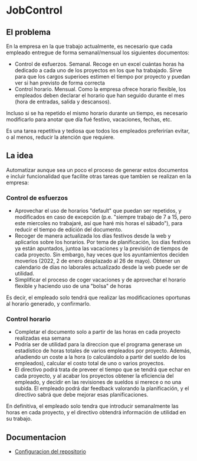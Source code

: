 # JobControl

## El problema
En la empresa en la que trabajo actualmente, es necesario que cada empleado entregue de forma semanal/mensual los siguientes documentos:
- Control de esfuerzos. Semanal. Recoge en un excel cuántas horas ha dedicado a cada uno de los proyectos en los que ha trabajado. Sirve para que los cargos superioes estimen el tiempo por proyecto y puedan ver si han previsto de forma correcta
- Control horario. Mensual. Como la empresa ofrece horario flexible, los empleados deben declarar el horario que han seguido durante el mes (hora de entradas, salida y descansos).

Incluso si se ha repetido el mismo horario durante un tiempo, es necesario modificarlo para anotar que día fué festivo, vacaciones, fechas, etc.

Es una tarea repetitiva y tediosa que todos los empleados preferirían evitar, o al menos, reducir la atención que requiere.

## La idea
Automatizar aunque sea un poco el proceso de generar estos documentos e incluir funcionalidad que facilite otras tareas que tambien se realizan en la empresa:

### Control de esfuerzos
- Aprovechar el uso de horarios "default" que puedan ser repetidos, y modificados en caso de excepción (p.e. "siempre trabajo de 7 a 15, pero este miercoles no trabajaré, así que haré mis horas el sábado"), para reducir el tiempo de edición del documento.
- Recoger de manera actualizada los días festivos desde la web y aplicarlos sobre los horarios. Por tema de planificación, los dias festivos ya están apuntados, juntoa las vacaciones y la previsión de tiempos de cada proyecto. Sin embargo, hay veces que los ayuntamientos deciden moverlos (2022, 2 de enero desplazado al 26 de mayo). Obtener un calendario de dias no laborales actualizado desde la web puede ser de utilidad.
- Simplificar el proceso de coger vacaciones y de aprovechar el horario flexible y haciendo uso de una "bolsa" de horas

Es decir, el empleado solo tendrá que realizar las modificaciones oportunas al horario generado, y confirmarlo.

### Control horario
- Completar el documento solo a partir de las horas en cada proyecto realizadas esa semana
- Podría ser de utilidad para la direccion que el programa generase un estadístico de horas totales de varios empleados por proyecto. Además, añadiendo un coste a la hora (o calculándolo a partir del sueldo de los empleados), calcular el costo total de uno o varios proyectos.
- El directivo podrá trata de preveer el tiempo que se tendrá que echar en cada proyecto, y al acabar los proyectos obtener la eficiencia del empleado, y decidir en las revisiones de sueldos si merece o no una subida. El empleado podrá dar feedback valorando la planificación, y el directivo sabrá que debe mejorar esas planificaciones.

En definitiva, el empleado solo tendra que introducir semanalmente las horas en cada proyecto, y el directivo obtendrá información de utilidad en su trabajo.

## Documentacion
- [Configuracion del repositorio](docs/entorno.md)
